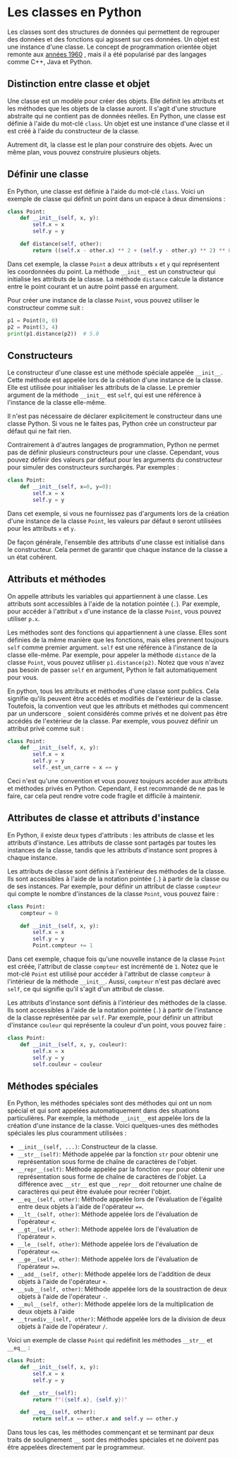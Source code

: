 # Les classes en Python

Les classes sont des structures de données qui permettent de regrouper des
données et des fonctions qui agissent sur ces données. Un objet est une instance
d'une classe. Le concept de programmation
orientée objet remonte aux [années 1960](https://fr.wikipedia.org/wiki/Programmation_orient%C3%A9e_objet)
, mais il a été popularisé par des langages comme C++, Java et Python.

## Distinction entre classe et objet

Une classe est un modèle pour créer des objets. Elle définit les attributs et
les méthodes que les objets de la classe auront. Il s'agit d'une structure
abstraite qui ne contient pas de données réelles. En Python, une classe est
définie à l'aide du mot-clé `class`. Un objet est une instance d'une classe et
il est créé à l'aide du constructeur de la classe.

Autrement dit, la classe est le plan pour construire des objets. Avec un même plan,
vous pouvez construire plusieurs objets.

## Définir une classe

En Python, une classe est définie à l'aide du mot-clé `class`. Voici un exemple
de classe qui définit un point dans un espace à deux dimensions :

```python
class Point:
    def __init__(self, x, y):
        self.x = x
        self.y = y

    def distance(self, other):
        return ((self.x - other.x) ** 2 + (self.y - other.y) ** 2) ** 0.5
```

Dans cet exemple, la classe `Point` a deux attributs `x` et `y` qui représentent
les coordonnées du point. La méthode `__init__` est un constructeur qui initialise
les attributs de la classe. La méthode `distance` calcule la distance entre le
point courant et un autre point passé en argument.

Pour créer une instance de la classe `Point`, vous pouvez utiliser le constructeur
comme suit :

```python
p1 = Point(0, 0)
p2 = Point(3, 4)
print(p1.distance(p2))  # 5.0
```

## Constructeurs

Le constructeur d'une classe est une méthode spéciale appelée `__init__`. Cette
méthode est appelée lors de la création d'une instance de la classe. Elle est
utilisée pour initialiser les attributs de la classe. Le premier argument de
la méthode `__init__` est `self`, qui est une référence à l'instance de la classe
elle-même.

Il n'est pas nécessaire de déclarer explicitement le constructeur dans une classe
Python. Si vous ne le faites pas, Python crée un constructeur par défaut qui ne
fait rien.

Contrairement à d'autres langages de programmation, Python ne permet pas de définir
plusieurs constructeurs pour une classe. Cependant, vous pouvez définir des valeurs
par défaut pour les arguments du constructeur pour simuler des constructeurs
surchargés. Par exemples :

```python
class Point:
    def __init__(self, x=0, y=0):
        self.x = x
        self.y = y
```

Dans cet exemple, si vous ne fournissez pas d'arguments lors de la création d'une
instance de la classe `Point`, les valeurs par défaut `0` seront utilisées pour
les attributs `x` et `y`.

De façon générale, l'ensemble des attributs d'une classe est initialisé dans le
constructeur. Cela permet de garantir que chaque instance de la classe a un état
cohérent.

## Attributs et méthodes

On appelle attributs les variables qui appartiennent à une classe. Les attributs
sont accessibles à l'aide de la notation pointée (`.`). Par exemple, pour accéder
à l'attribut `x` d'une instance de la classe `Point`, vous pouvez utiliser `p.x`.

Les méthodes sont des fonctions qui appartiennent à une classe. Elles sont définies
de la même manière que les fonctions, mais elles prennent toujours `self` comme
premier argument. `self` est une référence à l'instance de la classe elle-même.
Par exemple, pour appeler la méthode `distance` de la classe `Point`, vous pouvez
utiliser `p1.distance(p2)`. Notez que vous n'avez pas besoin de passer `self` en
argument, Python le fait automatiquement pour vous.

En python, tous les attributs et méthodes d'une classe sont publics.
Cela signifie qu'ils peuvent être accédés et modifiés de l'extérieur de la classe.
Toutefois, la convention veut que les attributs et méthodes qui commencent par un
underscore `_` soient considérés comme privés et ne doivent pas être accédés de
l'extérieur de la classe. Par exemple, vous pouvez définir un attribut privé comme
suit :

```python
class Point:
    def __init__(self, x, y):
        self.x = x
        self.y = y
        self._est_un_carre = x == y
```

Ceci n'est qu'une convention et vous pouvez toujours accéder aux attributs et méthodes
privés en Python. Cependant, il est recommandé de ne pas le faire, car cela peut
rendre votre code fragile et difficile à maintenir.

## Attributes de classe et attributs d'instance

En Python, il existe deux types d'attributs : les attributs de classe et les attributs
d'instance. Les attributs de classe sont partagés par toutes les instances de la
classe, tandis que les attributs d'instance sont propres à chaque instance.

Les attributs de classe sont définis à l'extérieur des méthodes de la classe. Ils
sont accessibles à l'aide de la notation pointée (`.`) à partir de la classe ou
de ses instances. Par exemple, pour définir un attribut de classe `compteur` qui
compte le nombre d'instances de la classe `Point`, vous pouvez faire :

```python
class Point:
    compteur = 0

    def __init__(self, x, y):
        self.x = x
        self.y = y
        Point.compteur += 1
```

Dans cet exemple, chaque fois qu'une nouvelle instance de la classe `Point` est
créée, l'attribut de classe `compteur` est incrémenté de `1`. Notez que le mot-clé
`Point` est utilisé pour accéder à l'attribut de classe `compteur` à l'intérieur
de la méthode `__init__`. Aussi, `compteur` n'est pas déclaré avec `self`, ce qui
signifie qu'il s'agit d'un attribut de classe.

Les attributs d'instance sont définis à l'intérieur des méthodes de la classe.
Ils sont accessibles à l'aide de la notation pointée (`.`) à partir de
l'instance de la classe représentée par `self`. Par exemple, pour définir un
attribut d'instance `couleur` qui représente la couleur d'un point, vous pouvez
faire :

```python
class Point:
    def __init__(self, x, y, couleur):
        self.x = x
        self.y = y
        self.couleur = couleur
```

## Méthodes spéciales

En Python, les méthodes spéciales sont des méthodes qui ont un nom spécial et
qui sont appelées automatiquement dans des situations particulières. Par exemple,
la méthode `__init__` est appelée lors de la création d'une instance de la classe.
Voici quelques-unes des méthodes spéciales les plus couramment utilisées :

- `__init__(self, ...)`: Constructeur de la classe.
- `__str__(self)`: Méthode appelée par la fonction `str` pour obtenir une représentation
  sous forme de chaîne de caractères de l'objet.
- `__repr__(self)`: Méthode appelée par la fonction `repr` pour obtenir une représentation
  sous forme de chaîne de caractères de l'objet. La différence avec `__str__` est que
    `__repr__` doit retourner une chaîne de caractères qui peut être évaluée pour
    recréer l'objet.
- `__eq__(self, other)`: Méthode appelée lors de l'évaluation de l'égalité entre deux
  objets à l'aide de l'opérateur `==`.
- `__lt__(self, other)`: Méthode appelée lors de l'évaluation de l'opérateur `<`.
- `__gt__(self, other)`: Méthode appelée lors de l'évaluation de l'opérateur `>`.
- `__le__(self, other)`: Méthode appelée lors de l'évaluation de l'opérateur `<=`.
- `__ge__(self, other)`: Méthode appelée lors de l'évaluation de l'opérateur `>=`.
- `__add__(self, other)`: Méthode appelée lors de l'addition de deux objets à l'aide
  de l'opérateur `+`.
- `__sub__(self, other)`: Méthode appelée lors de la soustraction de deux objets à l'aide
  de l'opérateur `-`.
- `__mul__(self, other)`: Méthode appelée lors de la multiplication de deux objets à l'aide
- `__truediv__(self, other)`: Méthode appelée lors de la division de deux objets à l'aide
  de l'opérateur `/`.

Voici un exemple de classe `Point` qui redéfinit les méthodes `__str__` et `__eq__` :

```python
class Point:
    def __init__(self, x, y):
        self.x = x
        self.y = y

    def __str__(self):
        return f"({self.x}, {self.y})"

    def __eq__(self, other):
        return self.x == other.x and self.y == other.y
```

Dans tous les cas, les méthodes commençant et se terminant par deux traits de
soulignement `__` sont des méthodes spéciales et ne doivent pas être
appelées directement par le programmeur.